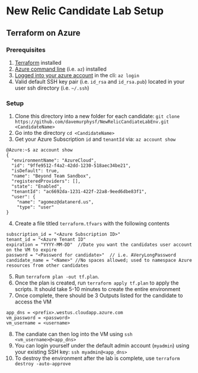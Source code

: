# New Relic Candidate Lab Setup
## Terraform on Azure

### Prerequisites

1. [Terraform](https://www.terraform.io/downloads.html) installed
2. [Azure command line](https://docs.microsoft.com/en-us/cli/azure/install-azure-cli?view=azure-cli-latest) (i.e. `az`) installed
3. [Logged into your azure account](https://docs.microsoft.com/en-us/cli/azure/authenticate-azure-cli?view=azure-cli-latest) in the cli:  `az login`
4. Valid default SSH key pair (i.e. `id_rsa` and `id_rsa.pub`) located in your user ssh directory (i.e. `~/.ssh`)



### Setup

1. Clone this directory into a new folder for each candidate: `git clone https://github.com/davemurphysf/NewRelicCandiateLabEnv.git <CandidateName>`
2. Go into the directory `cd <CandidateName>`
3. Get your Azure Subscription `id` and `tenantId` via: `az account show`
```
@Azure:~$ az account show
{
  "environmentName": "AzureCloud",
  "id": "9ffe9512-f4a2-42dd-1230-518aec34be21",
  "isDefault": true,
  "name": "Beyond Team Sandbox",
  "registeredProviders": [],
  "state": "Enabled",
  "tenantId": "ac6692da-1231-422f-22a8-9eed6dbe83f1",
  "user": {
    "name": "agomez@datanerd.us",
    "type": "user"
}
```
4. Create a file titled `terraform.tfvars` with the following contents
```
subscription_id = "<Azure Subscription ID>"
tenant_id = "<Azure Tenant ID"
expiration = "YYYY-MM-DD"  //Date you want the candidates user account on the VM to expire
password = "<Password for candidate>"  // i.e. AVeryLongPassword
candidate_name = "<Name>" //No spaces allowed; used to namespace Azure resources from other candidates
```
5. Run `terraform plan -out tf.plan`.  
6. Once the plan is created, run `terraform apply tf.plan` to apply the scripts.  It should take 5-10 minutes to create the entire environment
7. Once complete, there should be 3 Outputs listed for the candidate to access the VM
```
app_dns = <prefix>.westus.cloudapp.azure.com
vm_password = <password>
vm_username = <username>
```
8. The candiate can then log into the VM using `ssh <vm_username>@<app_dns>`
9. You can login yourself under the default admin account (`myadmin`) using your existing SSH key: `ssh myadmin@<app_dns>`
10. To destroy the environment after the lab is complete, use `terraform destroy -auto-approve`
